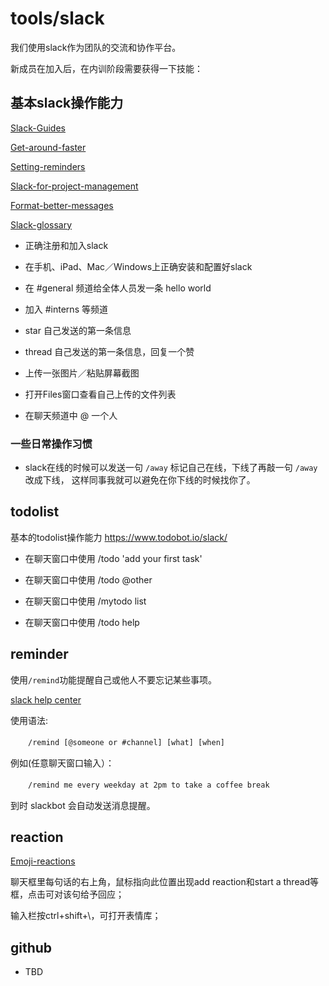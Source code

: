 # tools/slack

我们使用slack作为团队的交流和协作平台。

新成员在加入后，在内训阶段需要获得一下技能：

## 基本slack操作能力

[Slack-Guides](https://get.slack.help/hc/en-us/categories/202622877-Slack-Guides)

[Get-around-faster](https://get.slack.help/hc/en-us/articles/217626598-Get-around-faster)

[Setting-reminders](https://get.slack.help/hc/en-us/articles/208423427-Setting-reminders)

[Slack-for-project-management](https://get.slack.help/hc/en-us/articles/218130338-Slack-for-project-management)

[Format-better-messages](https://get.slack.help/hc/en-us/articles/218080247-Format-better-messages)

[Slack-glossary](https://get.slack.help/hc/en-us/articles/213817348-Slack-glossary)

- 正确注册和加入slack

- 在手机、iPad、Mac／Windows上正确安装和配置好slack

- 在 #general 频道给全体人员发一条 hello world

- 加入 #interns 等频道

- star 自己发送的第一条信息

- thread 自己发送的第一条信息，回复一个赞

- 上传一张图片／粘贴屏幕截图

- 打开Files窗口查看自己上传的文件列表

- 在聊天频道中 @ 一个人

### 一些日常操作习惯

- slack在线的时候可以发送一句 `/away` 标记自己在线，下线了再敲一句 `/away` 改成下线， 这样同事我就可以避免在你下线的时候找你了。

## todolist

基本的todolist操作能力 https://www.todobot.io/slack/

- 在聊天窗口中使用 /todo 'add your first task'

- 在聊天窗口中使用 /todo @other

- 在聊天窗口中使用 /mytodo list

- 在聊天窗口中使用 /todo help

## reminder
使用`/remind`功能提醒自己或他人不要忘记某些事项。

[slack help center](https://get.slack.help/hc/en-us/articles/208423427-Setting-reminders)

使用语法:

　　`/remind [@someone or #channel] [what] [when]`

例如(任意聊天窗口输入）：

　　`/remind me every weekday at 2pm to take a coffee break`

到时 slackbot 会自动发送消息提醒。

## reaction
[Emoji-reactions](https://get.slack.help/hc/en-us/articles/206870317-Emoji-reactions)

聊天框里每句话的右上角，鼠标指向此位置出现add reaction和start a thread等框，点击可对该句给予回应；

输入栏按ctrl+shift+\，可打开表情库；

## github

- TBD

